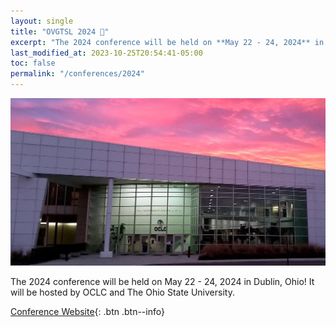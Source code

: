 ```yaml
---
layout: single
title: "OVGTSL 2024 🎉"
excerpt: "The 2024 conference will be held on **May 22 - 24, 2024** in Dublin, Ohio!"
last_modified_at: 2023-10-25T20:54:41-05:00
toc: false
permalink: "/conferences/2024"
---
```


![front of the OCLC conference center at dusk](/assets/images/oclc_conference_center.jpg)

The 2024 conference will be held on May 22 - 24, 2024 in Dublin, Ohio! It will be hosted by OCLC and 
The Ohio State University.

[Conference Website](https://2024.ovgtslibrarians.org/){: .btn .btn--info} 